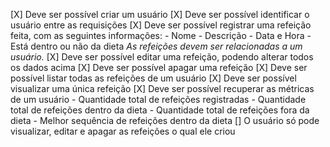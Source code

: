 [X] Deve ser possível criar um usuário
[X] Deve ser possível identificar o usuário entre as requisições
[X] Deve ser possível registrar uma refeição feita, com as seguintes informações:
    - Nome
    - Descrição
    - Data e Hora
    - Está dentro ou não da dieta
    *As refeições devem ser relacionadas a um usuário.*
[X] Deve ser possível editar uma refeição, podendo alterar todos os dados acima
[X] Deve ser possível apagar uma refeição
[X] Deve ser possível listar todas as refeições de um usuário
[X] Deve ser possível visualizar uma única refeição
[X] Deve ser possível recuperar as métricas de um usuário
    - Quantidade total de refeições registradas
    - Quantidade total de refeições dentro da dieta
    - Quantidade total de refeições fora da dieta
    - Melhor sequência de refeições dentro da dieta
[] O usuário só pode visualizar, editar e apagar as refeições o qual ele criou